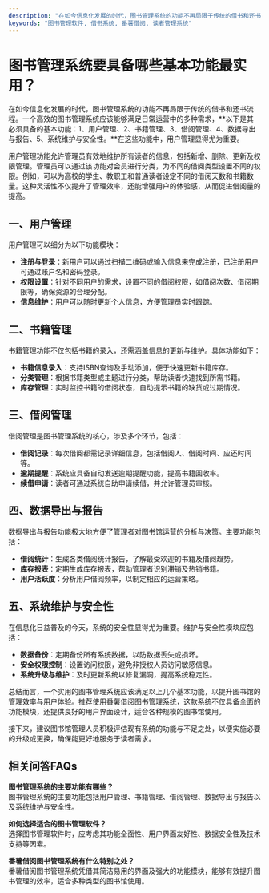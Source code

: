 ```yaml
---
description: "在如今信息化发展的时代，图书管理系统的功能不再局限于传统的借书和还书流程。一个高效的图书管理系统应该能够满足日常运营中的多种需求，**以下是其必须具备的基本功能：1、用户管理、2、书籍管理、3、借阅管理、4、数据导出与报告、5、系统维护与安全性。**在这些功能中，用户管理显得尤为重要。"
keywords: "图书管理软件, 借书系统, 番薯借阅, 读者管理系统"
---
```

# 图书管理系统要具备哪些基本功能最实用？

在如今信息化发展的时代，图书管理系统的功能不再局限于传统的借书和还书流程。一个高效的图书管理系统应该能够满足日常运营中的多种需求，**以下是其必须具备的基本功能：1、用户管理、2、书籍管理、3、借阅管理、4、数据导出与报告、5、系统维护与安全性。**在这些功能中，用户管理显得尤为重要。

用户管理功能允许管理员有效地维护所有读者的信息，包括新增、删除、更新及权限管理。管理员可以通过该功能对会员进行分类，为不同的借阅类型设置不同的权限。例如，可以为高校的学生、教职工和普通读者设定不同的借阅天数和书籍数量。这种灵活性不仅提升了管理效率，还能增强用户的体验感，从而促进借阅量的提高。

## **一、用户管理**

用户管理可以细分为以下功能模块：

- **注册与登录**：新用户可以通过扫描二维码或输入信息来完成注册，已注册用户可通过账户名和密码登录。
- **权限设置**：针对不同用户的需求，设置不同的借阅权限，如借阅次数、借阅期限等，确保资源的合理分配。
- **信息维护**：用户可以随时更新个人信息，方便管理员实时跟踪。

## **二、书籍管理**

书籍管理功能不仅包括书籍的录入，还需涵盖信息的更新与维护。具体功能如下：

- **书籍信息录入**：支持ISBN查询及手动添加，便于快速更新书籍库存。
- **分类管理**：根据书籍类型或主题进行分类，帮助读者快速找到所需书籍。
- **库存管理**：实时监控书籍的借阅状态，自动提示书籍的缺货或过期情况。

## **三、借阅管理**

借阅管理是图书管理系统的核心，涉及多个环节，包括：

- **借阅记录**：每次借阅都需记录详细信息，包括借阅人、借阅时间、应还时间等。
- **逾期提醒**：系统应具备自动发送逾期提醒功能，提高书籍回收率。
- **续借申请**：读者可通过系统自助申请续借，并允许管理员审核。

## **四、数据导出与报告**

数据导出与报告功能极大地方便了管理者对图书馆运营的分析与决策。主要功能包括：

- **借阅统计**：生成各类借阅统计报告，了解最受欢迎的书籍及借阅趋势。
- **库存报表**：定期生成库存报表，帮助管理者识别滞销及热销书籍。
- **用户活跃度**：分析用户借阅频率，以制定相应的运营策略。

## **五、系统维护与安全性**

在信息化日益普及的今天，系统的安全性显得尤为重要。维护与安全性模块应包括：

- **数据备份**：定期备份所有系统数据，以防数据丢失或损坏。
- **安全权限控制**：设置访问权限，避免非授权人员访问敏感信息。
- **系统升级与维护**：及时更新系统以修复漏洞，提高系统稳定性。

总结而言，一个实用的图书管理系统应该满足以上几个基本功能，以提升图书馆的管理效率与用户体验。推荐使用番薯借阅图书管理系统，这款系统不仅具备全面的功能模块，还提供良好的用户界面设计，适合各种规模的图书馆使用。

接下来，建议图书馆管理人员积极评估现有系统的功能与不足之处，以便实施必要的升级或更换，确保能更好地服务于读者需求。

## 相关问答FAQs

**图书管理系统的主要功能有哪些？**  
图书管理系统的主要功能包括用户管理、书籍管理、借阅管理、数据导出与报告以及系统维护与安全性。

**如何选择适合的图书管理软件？**  
选择图书管理软件时，应考虑其功能全面性、用户界面友好性、数据安全性及技术支持等因素。

**番薯借阅图书管理系统有什么特别之处？**  
番薯借阅图书管理系统凭借其简洁易用的界面及强大的功能模块，能够有效提升图书管理的效率，适合多种类型的图书馆使用。
